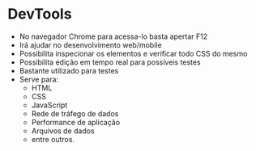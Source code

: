 # DevTools

* No navegador Chrome para acessa-lo basta apertar F12
* Irá ajudar no desenvolvimento web/mobile
* Possibilita inspecionar os elementos e verificar todo CSS do mesmo
* Possibilita edição em tempo real para possíveis testes
* Bastante utilizado para testes
* Serve para:
    - HTML
    - CSS
    - JavaScript
    - Rede de tráfego de dados
    - Performance de aplicação
    - Arquivos de dados
    - entre outros.